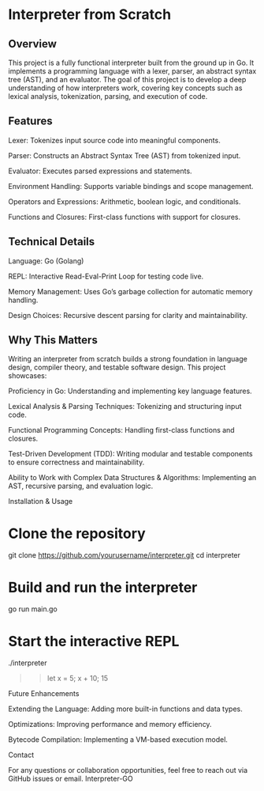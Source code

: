 # Interpreter from Scratch

## Overview

This project is a fully functional interpreter built from the ground up in Go. It implements 
a programming language with a lexer, parser, an abstract syntax tree (AST), and an evaluator. 
The goal of this project is to develop a deep understanding of how interpreters work, covering 
key concepts such as lexical analysis, tokenization, parsing, and execution of code.

## Features

Lexer: Tokenizes input source code into meaningful components.

Parser: Constructs an Abstract Syntax Tree (AST) from tokenized input.

Evaluator: Executes parsed expressions and statements.

Environment Handling: Supports variable bindings and scope management.

Operators and Expressions: Arithmetic, boolean logic, and conditionals.

Functions and Closures: First-class functions with support for closures.

## Technical Details

Language: Go (Golang)

REPL: Interactive Read-Eval-Print Loop for testing code live.

Memory Management: Uses Go’s garbage collection for automatic memory handling.

Design Choices: Recursive descent parsing for clarity and maintainability.

## Why This Matters

Writing an interpreter from scratch builds a strong foundation in language design, compiler theory, and testable software design. This project showcases:

Proficiency in Go: Understanding and implementing key language features.

Lexical Analysis & Parsing Techniques: Tokenizing and structuring input code.

Functional Programming Concepts: Handling first-class functions and closures.

Test-Driven Development (TDD): Writing modular and testable components to ensure correctness and maintainability.

Ability to Work with Complex Data Structures & Algorithms: Implementing an AST, recursive parsing, and evaluation logic.

Installation & Usage

# Clone the repository
git clone https://github.com/yourusername/interpreter.git
cd interpreter

# Build and run the interpreter
go run main.go

# Start the interactive REPL
./interpreter
>> let x = 5;
>> x + 10;
15

Future Enhancements

Extending the Language: Adding more built-in functions and data types.

Optimizations: Improving performance and memory efficiency.

Bytecode Compilation: Implementing a VM-based execution model.

Contact

For any questions or collaboration opportunities, feel free to reach out via GitHub issues or email. Interpreter-GO
